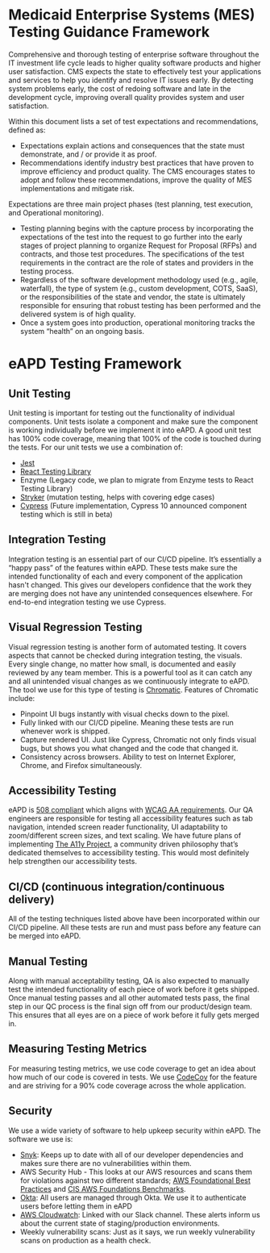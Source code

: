 # Medicaid Enterprise Systems (MES) Testing Guidance Framework 

Comprehensive and thorough testing of enterprise software throughout the IT investment life cycle leads to higher quality software products and higher user satisfaction. CMS expects the state to 
effectively test your applications and services to help you identify and resolve IT issues early. By detecting system problems early, the cost of redoing software and late in the development cycle, improving overall quality provides system and user satisfaction.

Within this document lists a set of test expectations and recommendations, defined as:
* Expectations explain actions and consequences that the state must demonstrate, and / or provide it as proof.
* Recommendations identify industry best practices that have proven to improve efficiency and product quality. The CMS encourages states to adopt and follow these recommendations, improve the quality of MES implementations and mitigate risk.

Expectations are three main project phases (test planning, test execution, and Operational monitoring).

* Testing planning begins with the capture process by incorporating the expectations of the test into the request to go further into the early stages of project planning to organize Request for Proposal (RFPs) and contracts, and those test procedures. The specifications of the test requirements in the contract are the role of states and providers in the testing process.
* Regardless of the software development methodology used (e.g., agile, waterfall), the type of system (e.g., custom development, COTS, SaaS), or the responsibilities of the state and vendor, the state is ultimately responsible for ensuring that robust testing has been performed and the delivered system is of high quality.
* Once a system goes into production, operational monitoring tracks the system “health” on an ongoing basis. 

# eAPD Testing Framework

## Unit Testing
Unit testing is important for testing out the functionality of individual components. Unit tests isolate a component and make sure the component is working individually before we implement it into eAPD. A good unit test has 100% code coverage, meaning that 100% of the code is touched during the tests.  For our unit tests we use a combination of:
* [Jest](https://jestjs.io/)
* [React Testing Library](https://testing-library.com/docs/react-testing-library/intro/)
* Enzyme (Legacy code, we plan to migrate from Enzyme tests to React Testing Library)
* [Stryker](https://testing-library.com/docs/react-testing-library/intro/) (mutation testing, helps with covering edge cases)
* [Cypress](https://www.cypress.io/) (Future implementation, Cypress 10 announced component testing which is still in beta)

## Integration Testing
Integration testing is an essential part of our CI/CD pipeline. It’s essentially a “happy pass” of the features within eAPD. These tests make sure the intended functionality of each and every component of the application hasn't changed. This gives our developers confidence that the work they are merging does not have any unintended consequences elsewhere. For end-to-end integration testing we use Cypress.

## Visual Regression Testing
Visual regression testing is another form of automated testing. It covers aspects that cannot be checked during integration testing, the visuals. Every single change, no matter how small, is documented and easily reviewed by any team member. This is a powerful tool as it can catch any and all unintended visual changes as we continuously integrate to eAPD. The tool we use for this type of  testing is [Chromatic](https://www.chromatic.com/). Features of Chromatic include: 
* Pinpoint UI bugs instantly with visual checks down to the pixel. 
* Fully linked with our CI/CD pipeline. Meaning these tests are run whenever work is shipped.
* Capture rendered UI. Just like Cypress, Chromatic not only finds visual bugs, but shows you what changed and the code that changed it. 
* Consistency across browsers. Ability to test on Internet Explorer, Chrome, and Firefox simultaneously.  

## Accessibility Testing
eAPD is [508 compliant](https://www.section508.gov/) which aligns with [WCAG AA requirements](https://www.w3.org/TR/WCAG21/). Our QA engineers are responsible for testing all accessibility features such as tab navigation, intended screen reader functionality, UI adaptability to zoom/different screen sizes, and text scaling. We have future plans of implementing [The A11y Project](https://www.a11yproject.com/), a community driven philosophy that’s dedicated themselves to accessibility testing. This would most definitely help strengthen our accessibility tests. 

## CI/CD (continuous integration/continuous delivery)
All of the testing techniques listed above have been incorporated within our CI/CD pipeline. All these tests are run and must pass before any feature can be merged into eAPD. 

## Manual Testing
Along with manual acceptability testing, QA is also expected to manually test the intended functionality of each piece of work before it gets shipped. Once manual testing passes and all other automated tests pass, the final step in our QC process is the final sign off from our product/design team. This ensures that all eyes are on a piece of work before it fully gets merged in. 

## Measuring Testing Metrics
For measuring testing metrics, we use code coverage to get an idea about how much of our code is covered in tests. We use [CodeCov](https://about.codecov.io/) for the feature and are striving for a 90% code coverage across the whole application. 

## Security
We use a wide variety of software to help upkeep security within eAPD. The software we use is:
* [Snyk](https://snyk.io/): Keeps up to date with all of our developer dependencies and makes sure there are no vulnerabilities within them.
* AWS Security Hub - This looks at our AWS resources and scans them for violations against two different standards; [AWS Foundational Best Practices](https://docs.aws.amazon.com/securityhub/latest/userguide/securityhub-standards-fsbp.html) and [CIS AWS Foundations Benchmarks](https://docs.aws.amazon.com/securityhub/latest/userguide/securityhub-standards-cis.html).
* [Okta](https://www.okta.com/): All users are managed through Okta. We use it to authenticate users before letting them in eAPD
* [AWS Cloudwatch](https://aws.amazon.com/cloudwatch/): Linked with our Slack channel. These alerts inform us about the current state of staging/production environments. 
* Weekly vulnerability scans: Just as it says, we run weekly vulnerability scans on production as a health check.